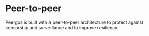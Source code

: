 # Peer-to-peer

Peergos is built with a peer-to-peer architecture to protect against censorship and surveillance and to improve resiliency. 
